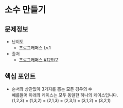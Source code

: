 # 소수 만들기

## 문제정보
* 난이도
  * 프로그래머스 Lv.1
* 출처
  * [프로그래머스 #12977](https://programmers.co.kr/learn/courses/30/lessons/12977)

## 핵심 포인트
* 순서와 상관없이 3가지를 뽑는 모든 경우의 수  
  예를들어 아래의 케이스는 모두 동일한 하나의 케이스입니다.  
  (1,2,3) = (1,3,2) = (2,1,3) = (2,3,1) = (3,1,2) = (3,2,1)